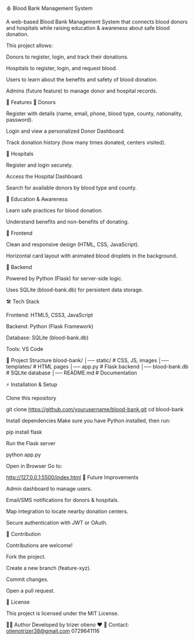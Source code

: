 🩸 Blood Bank Management System

A web-based Blood Bank Management System that connects blood donors and hospitals while raising education & awareness about safe blood donation.

This project allows:

Donors to register, login, and track their donations.

Hospitals to register, login, and request blood.

Users to learn about the benefits and safety of blood donation.

Admins (future feature) to manage donor and hospital records.

🚀 Features
👤 Donors

Register with details (name, email, phone, blood type, county, nationality, password).

Login and view a personalized Donor Dashboard.

Track donation history (how many times donated, centers visited).

🏥 Hospitals

Register and login securely.

Access the Hospital Dashboard.

Search for available donors by blood type and county.

📖 Education & Awareness

Learn safe practices for blood donation.

Understand benefits and non-benefits of donating.

🎨 Frontend

Clean and responsive design (HTML, CSS, JavaScript).

Horizontal card layout with animated blood droplets in the background.

💾 Backend

Powered by Python (Flask) for server-side logic.

Uses SQLite (blood-bank.db) for persistent data storage.

🛠️ Tech Stack

Frontend: HTML5, CSS3, JavaScript

Backend: Python (Flask Framework)

Database: SQLite (blood-bank.db)

Tools: VS Code

📂 Project Structure
blood-bank/
│── static/              # CSS, JS, images
│── templates/           # HTML pages
│── app.py               # Flask backend
│── blood-bank.db        # SQLite database
│── README.md            # Documentation

⚡ Installation & Setup

Clone this repository

git clone https://github.com/yourusername/blood-bank.git
cd blood-bank


Install dependencies
Make sure you have Python installed, then run:

pip install flask


Run the Flask server

python app.py


Open in Browser
Go to:

http://127.0.0.1:5500/index.html
📌 Future Improvements

Admin dashboard to manage users.

Email/SMS notifications for donors & hospitals.

Map integration to locate nearby donation centers.

Secure authentication with JWT or OAuth.

🤝 Contribution

Contributions are welcome!

Fork the project.

Create a new branch (feature-xyz).

Commit changes.

Open a pull request.

📜 License

This project is licensed under the MIT License.

👩‍💻 Author 
Developed by trizer otieno ❤️
📧 Contact: otienotrizer38@gmail.com
0729641116
